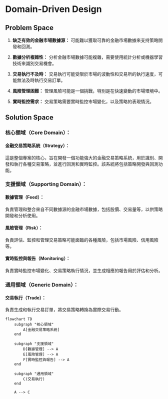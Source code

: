 # Domain-Driven Design

## Problem Space

1. **缺乏有效的金融市場數據源：** 可能難以獲取可靠的金融市場數據來支持策略開發和回測。

2. **數據分析複雜性：** 分析金融市場數據可能複雜，需要使用統計分析或機器學習技術來識別交易機會。

3. **交易執行不及時：** 交易執行可能受限於市場的波動性和交易所的執行速度，可能無法及時執行交易訂單。

4. **風險管理困難：** 管理風險可能是一個挑戰，特別是在快速變動的市場環境中。

5. **實時監控需求：** 交易策略需要實時監控市場變化，以及策略的表現情況。

## Solution Space

### 核心領域（Core Domain）：

#### 金融交易策略系統（Strategy）：

這是整個專案的核心，旨在開發一個功能強大的金融交易策略系統，用於識別、開發和執行各種交易策略，並進行回測和實時監控。該系統將包括策略開發與回測功能。

### 支援領域（Supporting Domain）：

#### 數據管理（Feed）：

負責管理和整合來自不同數據源的金融市場數據，包括股價、交易量等，以供策略開發和分析使用。

#### 風險管理（Risk）：

負責評估、監控和管理交易策略可能面臨的各種風險，包括市場風險、信用風險等。

#### 實時監控與報告（Monitoring）：

負責實時監控市場變化、交易策略執行情況，並生成相應的報告用於評估和分析。

### 通用領域（Generic Domain）：

#### 交易執行（Trade）：

負責生成和執行交易訂單，將交易策略轉換為實際交易行動。

```mermaid
flowchart TD
    subgraph "核心領域"
        A[金融交易策略系統]
    end

    subgraph "支援領域"
        D[數據管理] --> A
        E[風險管理] --> A
        F[實時監控與報告] --> A
    end

    subgraph "通用領域"
        C(交易執行)
    end

    A --> C
```
